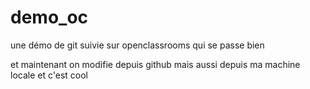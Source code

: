 # demo_oc
une démo de git suivie sur openclassrooms qui se passe bien

et maintenant on modifie depuis github
mais aussi depuis ma machine locale et c'est cool
